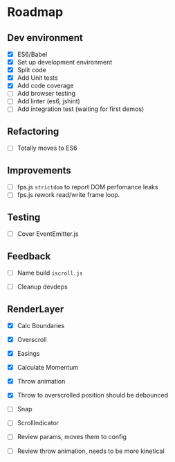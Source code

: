 # Roadmap

## Dev environment
- [x] ES6/Babel
- [x] Set up development environment
- [x] Split code
- [x] Add Unit tests
- [x] Add code coverage
- [ ] Add browser testing
- [ ] Add linter (es6, jshint)
- [ ] Add integration test (waiting for first demos)

## Refactoring
- [ ] Totally moves to ES6

## Improvements
- [ ] fps.js `strictdom` to report DOM perfomance leaks
- [ ] fps.js rework read/write frame loop.

## Testing
- [ ] Cover EventEmitter.js

## Feedback
- [ ] Name build `iscroll.js`
- [ ] Cleanup devdeps


## RenderLayer
- [x] Calc Boundaries
- [x] Overscroll
- [x] Easings
- [x] Calculate Momentum
- [x] Throw animation
- [x] Throw to overscrolled position should be debounced
- [ ] Snap
- [ ] ScrollIndicator
- [ ] Review params, moves them to config
- [ ] Review throw animation, needs to be more kinetical

